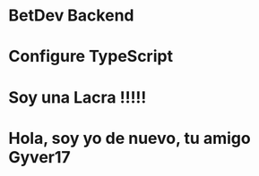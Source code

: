 # BetDev Backend

# Configure TypeScript

# Soy una Lacra !!!!!

# Hola, soy yo de nuevo, tu amigo Gyver17  
